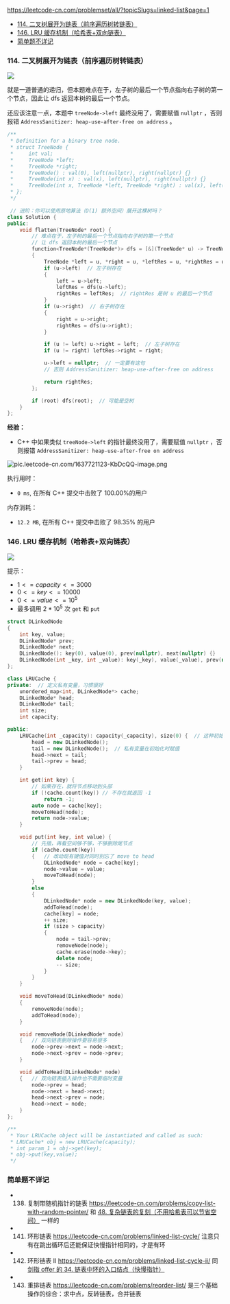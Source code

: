 https://leetcode-cn.com/problemset/all/?topicSlugs=linked-list&page=1


<!-- @import "[TOC]" {cmd="toc" depthFrom=1 depthTo=6 orderedList=false} -->

<!-- code_chunk_output -->

- [114. 二叉树展开为链表（前序遍历树转链表）](#114-二叉树展开为链表前序遍历树转链表)
- [146. LRU 缓存机制（哈希表+双向链表）](#146-lru-缓存机制哈希表双向链表)
- [简单题不详记](#简单题不详记)

<!-- /code_chunk_output -->

### 114. 二叉树展开为链表（前序遍历树转链表）

![](./images/2021112401.png)

就是一道普通的递归，但本题难点在于，左子树的最后一个节点指向右子树的第一个节点，因此让 dfs 返回本树的最后一个节点。

还应该注意一点，本题中 `treeNode->left` 最终没用了，需要赋值 `nullptr` ，否则报错 `AddressSanitizer: heap-use-after-free on address` 。

```cpp
/**
 * Definition for a binary tree node.
 * struct TreeNode {
 *     int val;
 *     TreeNode *left;
 *     TreeNode *right;
 *     TreeNode() : val(0), left(nullptr), right(nullptr) {}
 *     TreeNode(int x) : val(x), left(nullptr), right(nullptr) {}
 *     TreeNode(int x, TreeNode *left, TreeNode *right) : val(x), left(left), right(right) {}
 * };
 */

 // 进阶：你可以使用原地算法（O(1) 额外空间）展开这棵树吗？
class Solution {
public:
    void flatten(TreeNode* root) {
        // 难点在于，左子树的最后一个节点指向右子树的第一个节点
        // 让 dfs 返回本树的最后一个节点
        function<TreeNode*(TreeNode*)> dfs = [&](TreeNode* u) -> TreeNode*
        {
            TreeNode *left = u, *right = u, *leftRes = u, *rightRes = u;
            if (u->left)  // 左子树存在
            {
                left = u->left;
                leftRes = dfs(u->left);
                rightRes = leftRes;  // rightRes 是树 u 的最后一个节点
            }
            if (u->right)  // 右子树存在
            {
                right = u->right;
                rightRes = dfs(u->right);
            }

            if (u != left) u->right = left;  // 左子树存在
            if (u != right) leftRes->right = right;

            u->left = nullptr;  // 一定要有这句
            // 否则 AddressSanitizer: heap-use-after-free on address

            return rightRes;
        };

        if (root) dfs(root);  // 可能是空树
    }
};
```

**经验：**
- C++ 中如果类似 `treeNode->left` 的指针最终没用了，需要赋值 `nullptr` ，否则报错 `AddressSanitizer: heap-use-after-free on address`

![pic.leetcode-cn.com/1637721123-KbDcQQ-image.png](./images/1637721123-KbDcQQ-image.png)

执行用时：
- `0 ms`, 在所有 C++ 提交中击败了 $100.00\%$的用户

内存消耗：
- `12.2 MB`, 在所有 C++ 提交中击败了 $98.35\%$ 的用户

### 146. LRU 缓存机制（哈希表+双向链表）

![](./images/2021120701.png)

提示：
- $1 <= capacity <= 3000$
- $0 <= key <= 10000$
- $0 <= value <= 10^5$
- 最多调用 $2 * 10^5$ 次 `get` 和 `put`

```cpp
struct DLinkedNode
{
    int key, value;
    DLinkedNode* prev;
    DLinkedNode* next;
    DLinkedNode(): key(0), value(0), prev(nullptr), next(nullptr) {}
    DLinkedNode(int _key, int _value): key(_key), value(_value), prev(nullptr), next(nullptr) {}
};

class LRUCache {
private:  // 定义私有变量，习惯很好
    unordered_map<int, DLinkedNode*> cache;
    DLinkedNode* head;
    DLinkedNode* tail;
    int size;
    int capacity;

public:
    LRUCache(int _capacity): capacity(_capacity), size(0) {  // 这种初始化方式要学会
        head = new DLinkedNode();
        tail = new DLinkedNode();  // 私有变量在初始化时赋值
        head->next = tail;
        tail->prev = head;
    }

    int get(int key) {
        // 如果存在，就将节点移动到头部
        if (!cache.count(key)) // 不存在就返回 -1
            return -1;
        auto node = cache[key];
        moveToHead(node);
        return node->value;
    }

    void put(int key, int value) {
        // 先插，再看空间够不够，不够删除尾节点
        if (cache.count(key))
        {   // 改动现有键值对同时别忘了 move to head
            DLinkedNode* node = cache[key];
            node->value = value;
            moveToHead(node);
        }
        else
        {
            DLinkedNode* node = new DLinkedNode(key, value);
            addToHead(node);
            cache[key] = node;
            ++ size;
            if (size > capacity)
            {
                node = tail->prev;
                removeNode(node);
                cache.erase(node->key);
                delete node;
                -- size;
            }
        }
    }

    void moveToHead(DLinkedNode* node)
    {
        removeNode(node);
        addToHead(node);
    }

    void removeNode(DLinkedNode* node)
    {   // 双向链表删除操作要容易很多
        node->prev->next = node->next;
        node->next->prev = node->prev;
    }

    void addToHead(DLinkedNode* node)
    {   // 双向链表插入操作也不需要临时变量
        node->prev = head;
        node->next = head->next;
        head->next->prev = node;
        head->next = node;
    }
};

/**
 * Your LRUCache object will be instantiated and called as such:
 * LRUCache* obj = new LRUCache(capacity);
 * int param_1 = obj->get(key);
 * obj->put(key,value);
 */
```

### 简单题不详记
- 138. 复制带随机指针的链表 https://leetcode-cn.com/problems/copy-list-with-random-pointer/ 和 [48. 复杂链表的复刻（不用哈希表可以节省空间）](../../acwings/offers/drafts/20211115.md#48-复杂链表的复刻不用哈希表可以节省空间) 一样的
- 141. 环形链表 https://leetcode-cn.com/problems/linked-list-cycle/ 注意只有在跳出循环后还能保证快慢指针相同的，才是有环
- 142. 环形链表 II https://leetcode-cn.com/problems/linked-list-cycle-ii/ 同 [剑指 offer 的 34. 链表中环的入口结点（快慢指针）](../../acwings/offers/drafts/20211114.md#34-链表中环的入口结点快慢指针)
- 143. 重排链表 https://leetcode-cn.com/problems/reorder-list/ 是三个基础操作的综合：求中点，反转链表，合并链表
